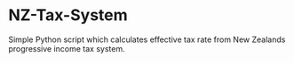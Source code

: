 # NZ-Tax-System

Simple Python script which calculates effective tax rate from New Zealands progressive income tax system.

